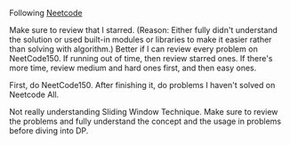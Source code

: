 Following [Neetcode](https://neetcode.io)

Make sure to review that I starred. (Reason: Either fully didn't understand the solution or used built-in modules or libraries to make it easier rather than solving with algorithm.)
Better if I can review every problem on NeetCode150.
If running out of time, then review starred ones.
If there's more time, review medium and hard ones first, and then easy ones.

First, do NeetCode150. After finishing it, do problems I haven't solved on Neetcode All.

Not really understanding Sliding Window Technique. Make sure to review the problems and fully understand the concept and the usage in problems before diving into DP.
